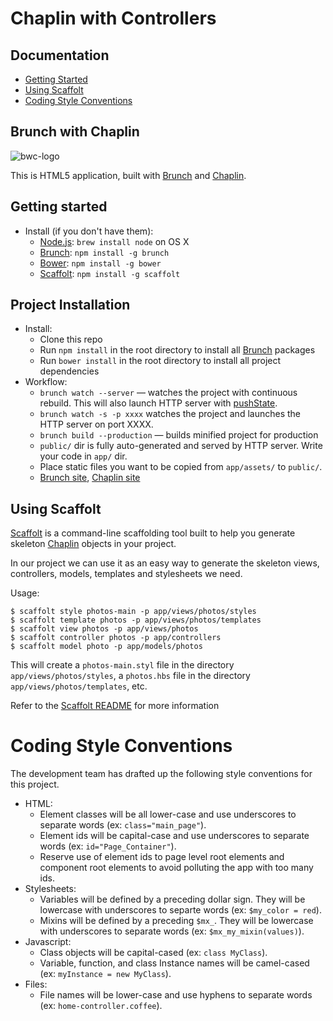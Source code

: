# Chaplin with Controllers

## Documentation
* [Getting Started](#getting-started)
* [Using Scaffolt](#using-scaffolt)
* [Coding Style Conventions](#coding-style-conventions)

## Brunch with Chaplin
![bwc-logo](http://brunch.io/images/svg/brunch.svg)

This is HTML5 application, built with
[Brunch](http://brunch.io) and [Chaplin](http://chaplinjs.org).

## Getting started
* Install (if you don't have them):
    * [Node.js](http://nodejs.org): `brew install node` on OS X
    * [Brunch](http://brunch.io): `npm install -g brunch`
    * [Bower](http://bower.io): `npm install -g bower`
    * [Scaffolt](https://github.com/paulmillr/scaffolt): `npm install -g scaffolt`

## Project Installation
* Install:
    * Clone this repo
    * Run `npm install` in the root directory to install all [Brunch](http://brunch.io) packages
    * Run `bower install` in the root directory to install all project dependencies
* Workflow:
    * `brunch watch --server` — watches the project with continuous rebuild. This will also launch HTTP server with [pushState](https://developer.mozilla.org/en-US/docs/Web/Guide/API/DOM/Manipulating_the_browser_history).
    * `brunch watch -s -p xxxx` watches the project and launches the HTTP server on port XXXX.
    * `brunch build --production` — builds minified project for production
    * `public/` dir is fully auto-generated and served by HTTP server.  Write your code in `app/` dir.
    * Place static files you want to be copied from `app/assets/` to `public/`.
    * [Brunch site](http://brunch.io), [Chaplin site](http://chaplinjs.org)

## Using Scaffolt
[Scaffolt](https://github.com/paulmillr/scaffolt) is a command-line scaffolding tool built to help you generate skeleton [Chaplin](http://chaplinjs.org) objects in your project.

In our project we can use it as an easy way to generate the skeleton views, controllers, models, templates and stylesheets we need.

Usage:
```shell
$ scaffolt style photos-main -p app/views/photos/styles
$ scaffolt template photos -p app/views/photos/templates
$ scaffolt view photos -p app/views/photos
$ scaffolt controller photos -p app/controllers
$ scaffolt model photo -p app/models/photos
```

This will create a `photos-main.styl` file in the directory `app/views/photos/styles`, a `photos.hbs` file in the directory `app/views/photos/templates`, etc.

Refer to the [Scaffolt README](https://github.com/paulmillr/scaffolt/blob/master/README.md) for more information

# Coding Style Conventions
The development team has drafted up the following style conventions for this project.

* HTML:
    * Element classes will be all lower-case and use underscores to separate words (ex: `class="main_page"`).
    * Element ids will be capital-case and use underscores to separate words (ex: `id="Page_Container"`).
    * Reserve use of element ids to page level root elements and component root elements to avoid polluting the app with too many ids.
* Stylesheets:
    * Variables will be defined by a preceding dollar sign. They will be lowercase with underscores to separte words (ex: `$my_color = red`).
    * Mixins will be defined by a preceding `$mx_`. They will be lowercase with underscores to separate words (ex: `$mx_my_mixin(values)`).
* Javascript:
    * Class objects will be capital-cased (ex: `class MyClass`).
    * Variable, function, and class Instance names will be camel-cased (ex: `myInstance = new MyClass`).
* Files:
    * File names will be lower-case and use hyphens to separate words (ex: `home-controller.coffee`).